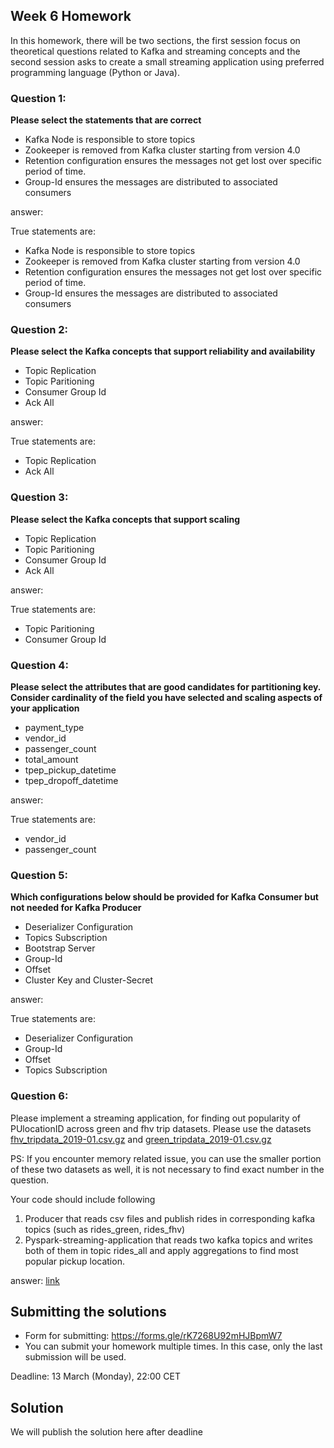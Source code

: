 ## Week 6 Homework 

In this homework, there will be two sections, the first session focus on theoretical questions related to Kafka 
and streaming concepts and the second session asks to create a small streaming application using preferred 
programming language (Python or Java).

### Question 1: 

**Please select the statements that are correct**

- Kafka Node is responsible to store topics
- Zookeeper is removed from Kafka cluster starting from version 4.0
- Retention configuration ensures the messages not get lost over specific period of time.
- Group-Id ensures the messages are distributed to associated consumers

answer: 

True statements are:
- Kafka Node is responsible to store topics
- Zookeeper is removed from Kafka cluster starting from version 4.0
- Retention configuration ensures the messages not get lost over specific period of time.
- Group-Id ensures the messages are distributed to associated consumers

### Question 2: 

**Please select the Kafka concepts that support reliability and availability**

- Topic Replication
- Topic Paritioning
- Consumer Group Id
- Ack All

answer: 

True statements are:
- Topic Replication
- Ack All

### Question 3: 

**Please select the Kafka concepts that support scaling**  

- Topic Replication
- Topic Paritioning
- Consumer Group Id
- Ack All

answer: 

True statements are:
- Topic Paritioning
- Consumer Group Id

### Question 4: 

**Please select the attributes that are good candidates for partitioning key. 
Consider cardinality of the field you have selected and scaling aspects of your application**  

- payment_type
- vendor_id
- passenger_count
- total_amount
- tpep_pickup_datetime
- tpep_dropoff_datetime

answer: 

True statements are:
- vendor_id
- passenger_count

### Question 5: 

**Which configurations below should be provided for Kafka Consumer but not needed for Kafka Producer**

- Deserializer Configuration
- Topics Subscription
- Bootstrap Server
- Group-Id
- Offset
- Cluster Key and Cluster-Secret

answer: 

True statements are:
- Deserializer Configuration
- Group-Id
- Offset
- Topics Subscription

### Question 6:

Please implement a streaming application, for finding out popularity of PUlocationID across green and fhv trip datasets.
Please use the datasets [fhv_tripdata_2019-01.csv.gz](https://github.com/DataTalksClub/nyc-tlc-data/releases/tag/fhv) 
and [green_tripdata_2019-01.csv.gz](https://github.com/DataTalksClub/nyc-tlc-data/releases/tag/green)

PS: If you encounter memory related issue, you can use the smaller portion of these two datasets as well, 
it is not necessary to find exact number in the  question.

Your code should include following
1. Producer that reads csv files and publish rides in corresponding kafka topics (such as rides_green, rides_fhv)
2. Pyspark-streaming-application that reads two kafka topics
   and writes both of them in topic rides_all and apply aggregations to find most popular pickup location.

answer: [link](https://github.com/romanyakovlev/data-engineering-zoomcamp/tree/main/cohorts/2023/week_6_stream_processing/pyspark)
## Submitting the solutions

* Form for submitting: https://forms.gle/rK7268U92mHJBpmW7
* You can submit your homework multiple times. In this case, only the last submission will be used. 

Deadline: 13 March (Monday), 22:00 CET


## Solution

We will publish the solution here after deadline
